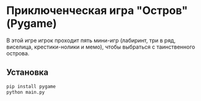 # Приключенческая игра "Остров" (Pygame)

В этой игре игрок проходит пять мини-игр (лабиринт, три в ряд, виселица, крестики-нолики и мемо), чтобы выбраться с таинственного острова.

## Установка

```bash
pip install pygame
python main.py
